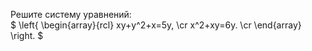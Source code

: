 Решите систему уравнений:  
$
\left\{
\begin{array}{rcl}
xy+y^2+x=5y,  \cr
x^2+xy=6y. \cr
\end{array}
\right.
$